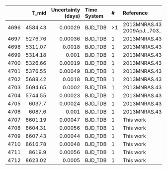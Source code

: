 |      |   T_mid |   Uncertainty (days) | Time System   | #   | Reference                              |
|-----:|--------:|---------------------:|:--------------|:----|:---------------------------------------|
| 4696 | 4584.43 |              0.00029 | BJD_TDB       | >1  | 2013MNRAS.434.1300S; 2009ApJ…703..752L |
| 4697 | 5276.76 |              0.00036 | BJD_TDB       | 1   | 2013MNRAS.434.1300S                    |
| 4698 | 5311.07 |              0.0018  | BJD_TDB       | 1   | 2013MNRAS.434.1300S                    |
| 4699 | 5314.18 |              0.001   | BJD_TDB       | 1   | 2013MNRAS.434.1300S                    |
| 4700 | 5326.66 |              0.00019 | BJD_TDB       | 1   | 2013MNRAS.434.1300S                    |
| 4701 | 5376.55 |              0.00049 | BJD_TDB       | 1   | 2013MNRAS.434.1300S                    |
| 4702 | 5688.42 |              0.0018  | BJD_TDB       | 1   | 2013MNRAS.434.1300S                    |
| 4703 | 5694.65 |              0.0002  | BJD_TDB       | 1   | 2013MNRAS.434.1300S                    |
| 4704 | 5744.55 |              0.00023 | BJD_TDB       | 1   | 2013MNRAS.434.1300S                    |
| 4705 | 6037.7  |              0.00024 | BJD_TDB       | 1   | 2013MNRAS.434.1300S                    |
| 4706 | 6087.6  |              0.001   | BJD_TDB       | 1   | 2013MNRAS.434.1300S                    |
| 4707 | 8601.19 |              0.00047 | BJD_TDB       | 1   | This work                              |
| 4708 | 8604.31 |              0.00056 | BJD_TDB       | 1   | This work                              |
| 4709 | 8607.43 |              0.00044 | BJD_TDB       | 1   | This work                              |
| 4710 | 8616.78 |              0.00048 | BJD_TDB       | 1   | This work                              |
| 4711 | 8619.9  |              0.00056 | BJD_TDB       | 1   | This work                              |
| 4712 | 8623.02 |              0.0005  | BJD_TDB       | 1   | This work                              |